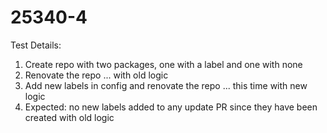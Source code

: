 # 25340-4

Test Details:

1. Create repo with two packages,  one with a label and one with none
2. Renovate the repo ... with old logic
3. Add new labels in config and renovate the repo ... this time with new logic
4. Expected: no new labels added to any update PR since they have been created with old logic 
